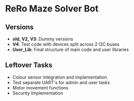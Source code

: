 # ReRo Maze Solver Bot

## Versions
- **old, V2, V3**: Dummy versions 
- **V4**: Test code with devices split across 2 I2C buses
- **User_Lib**: Final structure of main code and user libraries

## Leftover Tasks
- Colour sensor integration and implementation
- Test separate UART's for admin and user tasks
- Motor movement functions
- Security Implementation
